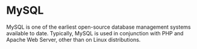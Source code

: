 #  MySQL

MySQL is one of the earliest open-source database management systems available to date. 
Typically, MySQL is used in conjunction with PHP and Apache Web Server, other than on Linux distributions.
